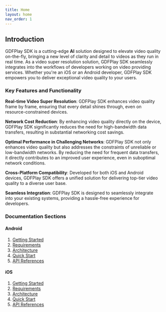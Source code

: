 ```yaml
---
title: Home
layout: home
nav_order: 1
---
```


## Introduction


GDFPlay SDK is a cutting-edge **AI** solution designed to elevate video quality on-the-fly, bringing a new level of clarity and detail to videos as they run in real time. As a video super resolution solution, GDFPlay SDK seamlessly integrates into the workflows of developers working on video providing services. Whether you're an iOS or an Android developer, GDFPlay SDK empowers you to deliver exceptional video quality to your users.

### Key Features and Functionality


**Real-time Video Super Resolution**: GDFPlay SDK enhances video quality frame by frame, ensuring that every detail shines through, even on resource-constrained devices.

**Network Cost Reduction**: By enhancing video quality directly on the device, GDFPlay SDK significantly reduces the need for high-bandwidth data transfers, resulting in substantial networking cost savings.

**Optimal Performance in Challenging Networks**: GDFPlay SDK not only enhances video quality but also addresses the constraints of unreliable or low-bandwidth networks. By reducing the need for frequent data transfers, it directly contributes to an improved user experience, even in suboptimal network conditions.

**Cross-Platform Compatibility**: Developed for both iOS and Android devices, GDFPlay SDK offers a unified solution for delivering top-tier video quality to a diverse user base.

**Seamless Integration**: GDFPlay SDK is designed to seamlessly integrate into your existing systems, providing a hassle-free experience for developers.


### Documentation Sections


#### Android
1. [Getting Started](/doc/android/getting-started.html)
2. [Requirements](/doc/android/requirements.html)
3. [Architecture](/doc/android/architecture.html)
4. [Quick Start](/doc/android/quick-start.html)
5. [API References](/doc/android/api-reference.html)

#### iOS
1. [Getting Started](/doc/ios/getting-started.html)
2. [Requirements](/doc/ios/requirements.html)
3. [Architecture](/doc/ios/architecture.html)
4. [Quick Start](/doc/ios/quick-start.html)
5. [API References](/doc/ios/api-reference.html)
